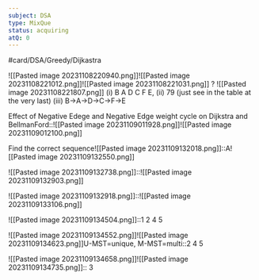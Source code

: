 ```yaml
---
subject: DSA
type: MixQue
status: acquiring
atQ: 0
---
```

#card/DSA/Greedy/Dijkastra


![[Pasted image 20231108220940.png]]![[Pasted image 20231108221012.png]]![[Pasted image 20231108221031.png]]
?
![[Pasted image 20231108221807.png]] (i) B A D C F E,
(ii) 79 (just see in the table at the very last)
(iii) B->A->D->C->F->E <!--SR:!2023-12-11,13,221-->

Effect of Negative Edege and Negative Edge weight cycle on Dijkstra and BellmanFord::![[Pasted image 20231109011928.png]]![[Pasted image 20231109012100.png]] <!--SR:!2024-01-09,6,250-->

Find the correct sequence![[Pasted image 20231109132018.png]]::A![[Pasted image 20231109132550.png]] <!--SR:!2024-02-20,48,290-->


![[Pasted image 20231109132738.png]]::![[Pasted image 20231109132903.png]] <!--SR:!2023-11-30,8,221-->


![[Pasted image 20231109132918.png]]::![[Pasted image 20231109133106.png]] <!--SR:!2023-12-01,9,221-->

![[Pasted image 20231109134504.png]]::1 2 4 5 <!--SR:!2023-12-09,17,290-->

![[Pasted image 20231109134552.png]]![[Pasted image 20231109134623.png]]U-MST=unique, M-MST=multi::2 4 5 <!--SR:!2023-12-06,14,290-->

![[Pasted image 20231109134658.png]]![[Pasted image 20231109134735.png]]:: 3 <!--SR:!2024-02-09,37,290-->